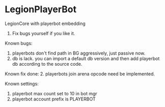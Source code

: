 # LegionPlayerBot
LegionCore with playerbot embedding

1. Fix bugs yourself if you like it.

Known bugs:
1. playerbots don't find path in BG aggressively, just passive now.
3. db is lack. you can import a default db version and then add playerbot db according to the source code.

Known fix done:
2. playerbots join arena opcode need be implemented.

Known settings:
1. playerbot max count set to 10 in bot mgr
2. playerbot account prefix is PLAYERBOT
